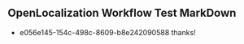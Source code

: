## OpenLocalization Workflow Test MarkDown
* e056e145-154c-498c-8609-b8e242090588 
thanks!<!--HONumber=Mar16_HO2-->
